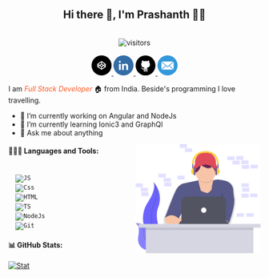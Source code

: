 <h2 align='center'> Hi there 👋, I'm Prashanth 👨‍💻</h2>
<br>
<center>
  <img src="https://visitor-badge.glitch.me/badge?page_id=snayakprashanth.snayakprashanth" alt="visitors"><br><br>

  <a class="hover-image" href=" https://codepen.io/prashanthnayak/" target="_blank" title="Codepen">
    <img src="codepen.png" width="40px" alt="codepen">
  </a>
  <a class="hover-image" href=" https://www.linkedin.com/in/prashanthanayak/" target="_blank" title="Linkedin">
    <img src="in.png" width="40px" alt="linkedin">
  </a>
  <a class="hover-image" href="https://github.com/snayakprashanth" target="_blank" title="Github">
    <img src="git.png" width="40px" alt="github">
  </a>
  <a class="hover-image" href="mailto:prashanthnayak830@gmail.com?subject=" target="_blank" title="Email">
    <img src="mail.png" width="40px" alt="mail">
  </a>
</center>

I am <i style="color:#ff5722">Full Stack Developer</i> 🏠 from India. Beside's programming I love travelling.

- 🔭 I’m currently working on Angular and NodeJs
- 🌱 I’m currently learning Ionic3 and GraphQl
- 💬 Ask me about anything

<img src="coding.svg" alt="background" align="right" width="250px">

<h4>👨🏻‍🔧 Languages and Tools:</h4>
<code>
  <img src="https://user-images.githubusercontent.com/1680157/87443764-4af82c80-c5cc-11ea-82c2-c368ee12cf6d.png" alt="JS" height="20">
  <img src="https://user-images.githubusercontent.com/1680157/87443759-4a5f9600-c5cc-11ea-8ae0-715433c1f781.png" alt="Css" height="20">
  <img src="https://user-images.githubusercontent.com/1680157/87443762-4af82c80-c5cc-11ea-85cf-57be0e83c169.png" alt="HTML" height="20">
  <img src="https://user-images.githubusercontent.com/1680157/87443766-4af82c80-c5cc-11ea-8a13-a651f150fa99.png" alt="TS" height="20">
  <img src="https://user-images.githubusercontent.com/1680157/87443758-4a5f9600-c5cc-11ea-8f63-92e126a1145b.png" alt="NodeJs" height="20">
  <img src="https://user-images.githubusercontent.com/1680157/87443755-49c6ff80-c5cc-11ea-954a-579f7c72873a.png" alt="Git" height="20">
</code>

<!-- <h4>🦸🏻‍♀️ Expertise:</h4> -->
<!-- <h4>🦸🏻‍♀️ Expertise:</h4> -->

<h4> 📊 GitHub Stats:</h4>
<a href="https://github.com/snayakprashanth/snayakprashanth">
  <img
    src="https://github-readme-stats.vercel.app/api/top-langs/?username=snayakprashanth&title_color=ffffff&text_color=c9cacc&bg_color=1d1f21&%22"
    alt="Stat">
</a>

<!-- https://visitor-badge.glitch.me/badge?page_id=snayakprashanth.snayakprashanth -->

<!-- https://github-readme-stats.vercel.app/api?username=snayakprashanth -->

<!--
**snayakprashanth/snayakprashanth** is a ✨ _special_ ✨ repository because its `README.md` (this file) appears on your GitHub profile.

Here are some ideas to get you started:

- 🔭 I’m currently working on ...
- 🌱 I’m currently learning ...
- 👯 I’m looking to collaborate on ...
- 🤔 I’m looking for help with ...
- 💬 Ask me about ...
- 📫 How to reach me: ...
- 😄 Pronouns: ...
- ⚡ Fun fact: ...
-->
